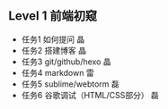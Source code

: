 ## Level 1 前端初窥
+ 任务1   如何提问	晶
+ 任务2   搭建博客	晶
+ 任务3   git/github/hexo	晶
+ 任务4   markdown	雷
+ 任务5   sublime/webtorm		磊
+ 任务6   谷歌调试（HTML/CSS部分）	磊